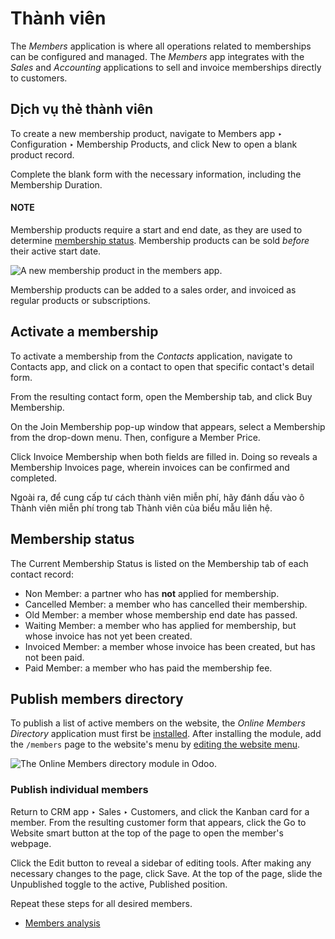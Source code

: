 # Thành viên

The *Members* application is where all operations related to memberships can be configured and
managed. The *Members* app integrates with the *Sales* and *Accounting* applications to sell and
invoice memberships directly to customers.

## Dịch vụ thẻ thành viên

To create a new membership product, navigate to Members app ‣ Configuration ‣
Membership Products, and click New to open a blank product record.

Complete the blank form with the necessary information, including the Membership
Duration.

#### NOTE
Membership products require a start and end date, as they are used to determine [membership
status](#sales-membership-status). Membership products can be sold *before* their active start
date.

![A new membership product in the members app.](../../.gitbook/assets/membership-product.png)

Membership products can be added to a sales order, and invoiced as regular products or
subscriptions.

## Activate a membership

To activate a membership from the *Contacts* application, navigate to Contacts app,
and click on a contact to open that specific contact's detail form.

From the resulting contact form, open the Membership tab, and click Buy
Membership.

On the Join Membership pop-up window that appears, select a Membership from
the drop-down menu. Then, configure a Member Price.

Click Invoice Membership when both fields are filled in. Doing so reveals a
Membership Invoices page, wherein invoices can be confirmed and completed.

Ngoài ra, để cung cấp tư cách thành viên miễn phí, hãy đánh dấu vào ô Thành viên miễn phí trong tab Thành viên của biểu mẫu liên hệ.

<a id="sales-membership-status"></a>

## Membership status

The Current Membership Status is listed on the Membership tab of each
contact record:

- Non Member: a partner who has **not** applied for membership.
- Cancelled Member: a member who has cancelled their membership.
- Old Member: a member whose membership end date has passed.
- Waiting Member: a member who has applied for membership, but whose invoice has not
  yet been created.
- Invoiced Member: a member whose invoice has been created, but has not been paid.
- Paid Member: a member who has paid the membership fee.

## Publish members directory

To publish a list of active members on the website, the *Online Members Directory* application must
first be [installed](applications/general/apps_modules.md#general-install). After installing the module, add the `/members` page to
the website's menu by [editing the website menu](applications/websites/website/pages/menus.md).

![The Online Members directory module in Odoo.](../../.gitbook/assets/membership-directory-app.png)

### Publish individual members

Return to CRM app ‣ Sales ‣ Customers, and click the Kanban card for a member.
From the resulting customer form that appears, click the Go to Website smart button at
the top of the page to open the member's webpage.

Click the <i class="fa fa-pencil"></i> Edit button to reveal a sidebar of editing tools. After
making any necessary changes to the page, click Save. At the top of the page, slide the
Unpublished toggle to the active, Published position.

Repeat these steps for all desired members.

* [Members analysis](applications/sales/members/members_analysis.md)
